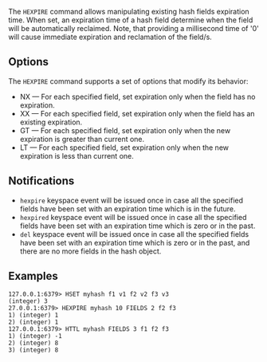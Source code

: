 The `HEXPIRE` command allows manipulating existing hash fields expiration time.
When set, an expiration time of a hash field determine when the field will be automatically reclaimed.
Note, that providing a millisecond time of '0' will cause immediate expiration and reclamation of the field/s.

## Options

The `HEXPIRE` command supports a set of options that modify its behavior:

* NX — For each specified field, set expiration only when the field has no expiration.
* XX — For each specified field, set expiration only when the field has an existing expiration.
* GT — For each specified field, set expiration only when the new expiration is greater than current one.
* LT — For each specified field, set expiration only when the new expiration is less than current one.

## Notifications

* `hexpire` keyspace event will be issued once in case all the specified fields have been set with an expiration time which is in the future.
* `hexpired` keyspace event will be issued once in case all the specified fields have been set with an expiration time which is zero or in the past.
* `del` keyspace event will be issued once in case all the specified fields have been set with an expiration time which is zero or in the past, 
        and there are no more fields in the hash object.

## Examples

```
127.0.0.1:6379> HSET myhash f1 v1 f2 v2 f3 v3
(integer) 3
27.0.0.1:6379> HEXPIRE myhash 10 FIELDS 2 f2 f3
1) (integer) 1
2) (integer) 1
127.0.0.1:6379> HTTL myhash FIELDS 3 f1 f2 f3
1) (integer) -1
2) (integer) 8
3) (integer) 8
```
